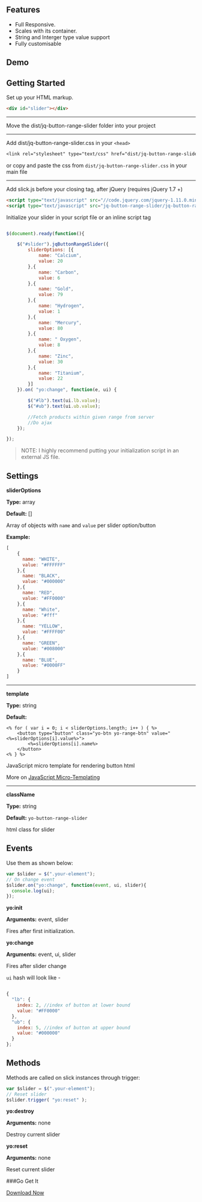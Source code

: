 ## Features
- Full Responsive.
- Scales with its container.
- String and Interger type value support
- Fully customisable

## Demo

## Getting Started
Set up your HTML markup.
```html
<div id="slider"></div>
```

---

Move the dist/jq-button-range-slider folder into your project

---

Add dist/jq-button-range-slider.css in your ```<head>```

```css
<link rel="stylesheet" type="text/css" href="dist/jq-button-range-slider.css"/>
```
or copy and paste the css from `dist/jq-button-range-slider.css` in your main file

---

Add slick.js before your closing <body> tag, after jQuery (requires jQuery 1.7 +)

```html
<script type="text/javascript" src="//code.jquery.com/jquery-1.11.0.min.js"></script>
<script type="text/javascript" src="jq-button-range-slider/jq-button-range-slider.min.js"></script>
```

Initialize your slider in your script file or an inline script tag

```javascript

$(document).ready(function(){

	$("#slider").jqButtonRangeSlider({
		sliderOptions: [{
			name: "Calcium",
			value: 20
		},{
			name: "Carbon",
			value: 6
		},{
			name: "Gold",
			value: 79
		},{
			name: "Hydrogen",
			value: 1
		},{
			name: "Mercury",
			value: 80
		},{
			name: "	Oxygen",
			value: 8
		},{
			name: "Zinc",
			value: 30
		},{
			name: "Titanium",
			value: 22
		}]
	}).on( "yo:change", function(e, ui) {

		$("#lb").text(ui.lb.value);
		$("#ub").text(ui.ub.value);

		//Fetch products within given range from server
		//Do ajax
	});

});

```

> NOTE: I highly recommend putting your initialization script in an external JS file.


## Settings

**sliderOptions**

**Type:** array

**Default:** []

Array of objects with `name` and `value` per slider option/button

**Example:**
```javascript
[
	{
	  name: "WHITE",
	  value: "#FFFFFF"
	},{
	  name: "BLACK",
	  value: "#000000"
	},{
	  name: "RED",
	  value: "#FF0000"
	},{
	  name: "White",
	  value: "#fff"
	},{
	  name: "YELLOW",
	  value: "#FFFF00"
	},{
	  name: "GREEN",
	  value: "#008000"
	},{
	  name: "BLUE",
	  value: "#0000FF"
	}
]

```

---

**template**

**Type:** string

**Default:**

```
<% for ( var i = 0; i < sliderOptions.length; i++ ) { %>
	<button type="button" class="yo-btn yo-range-btn" value="<%=sliderOptions[i].value%>">
		<%=sliderOptions[i].name%>
	</button>
<% } %>
```

JavaScript micro template for rendering button html

More on [JavaScript Micro-Templating](http://ejohn.org/blog/javascript-micro-templating/)

---

**className**

**Type:** string

**Default:** <code>yo-button-range-slider</code>

html class for slider

## Events

Use them as shown below:

```javascript
var $slider = $(".your-element");
// On change event
$slider.on("yo:change", function(event, ui, slider){
  console.log(ui);
});

```

**yo:init**

**Arguments:** event, slider

Fires after first initialization.

**yo:change**

**Arguments:** event, ui, slider

Fires after slider change

<code>ui</code> hash will look like -

```javascript

{
  "lb": {
    index: 2, //index of button at lower bound
    value: "#FF0000"
  },
  "ub": {
    index: 5, //index of button at upper bound
    value: "#000000"
  }
};

```



## Methods

Methods are called on slick instances through trigger:

```javascript
var $slider = $(".your-element");
// Reset slider
$slider.trigger( "yo:reset" );

```


**yo:destroy**

**Arguments:** none

Destroy current slider

**yo:reset**

**Arguments:** none

Reset current slider

###Go Get It

[Download Now](https://github.com/mohandere/jq-button-range-slider/)
